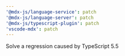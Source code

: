 ```yaml
---
'@mdx-js/language-service': patch
'@mdx-js/language-server': patch
'@mdx-js/typescript-plugin': patch
'vscode-mdx': patch
---
```


Solve a regression caused by TypeScript 5.5

